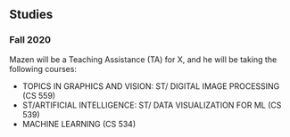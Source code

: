 ## Studies

### Fall 2020

Mazen will be a Teaching Assistance (TA) for X, and he will be taking the following courses:

* TOPICS IN GRAPHICS AND VISION: ST/ DIGITAL IMAGE PROCESSING (CS 559)
* ST/ARTIFICIAL INTELLIGENCE: ST/ DATA VISUALIZATION FOR ML (CS 539)
* MACHINE LEARNING (CS 534)
